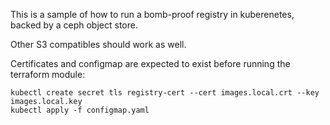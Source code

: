 This is a sample of how to run a bomb-proof registry in kuberenetes, backed by a ceph object store.

Other S3 compatibles should work as well.

Certificates and configmap are expected to exist before running the terraform module:

```
kubectl create secret tls registry-cert --cert images.local.crt --key images.local.key
kubectl apply -f configmap.yaml
```
